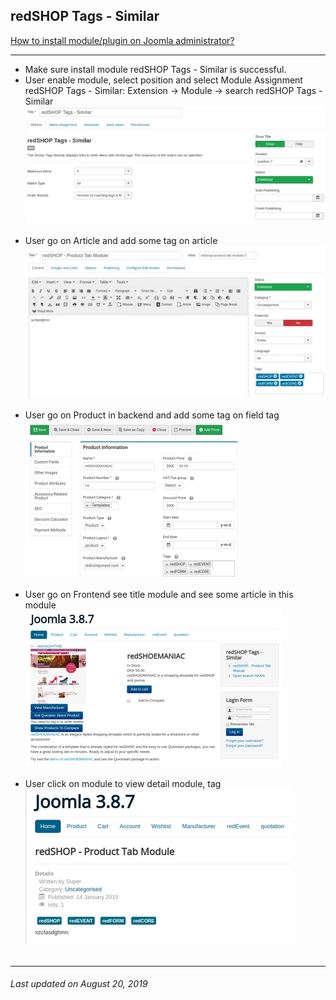 ## redSHOP Tags - Similar

[How to install module/plugin on Joomla administrator?](chapters/module-redshop/install-module-plugin.md)

<hr>

<ul>
<li>Make sure install module redSHOP Tags - Similar is successful. </li>

<li>User enable module, select position and select Module Assignment redSHOP Tags - Similar: Extension → Module → search redSHOP Tags - Similar</li>
<img src="./manual/en-US/chapters/module-redshop/img/img54.png" class="example"/><br><br>

<li>User go on Article and add some tag on article </li>
<img src="./manual/en-US/chapters/module-redshop/img/img55.png" class="example"/><br><br>

<li>User go on Product in backend and add some tag on field tag </li>
<img src="./manual/en-US/chapters/module-redshop/img/img56.png" class="example"/><br><br>

<li>User go on Frontend see title module and see some article in this module </li>
<img src="./manual/en-US/chapters/module-redshop/img/img57.png" class="example"/><br><br>

<li>User click on module to view detail module, tag </li>
<img src="./manual/en-US/chapters/module-redshop/img/img58.png" class="example"/><br><br>
</ul>

<hr>

<h6>Last updated on August 20, 2019</h6>